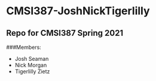 # CMSI387-JoshNickTigerlilly

## Repo for CMSI387 Spring 2021

###Members:
- Josh Seaman
- Nick Morgan
- Tigerlilly Zietz
